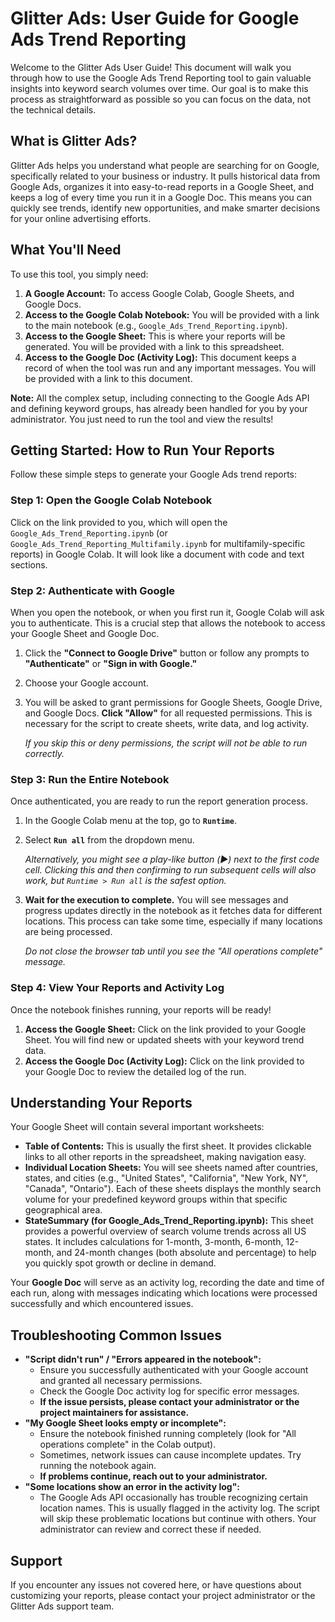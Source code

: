 # Glitter Ads: User Guide for Google Ads Trend Reporting

Welcome to the Glitter Ads User Guide! This document will walk you through how to use the Google Ads Trend Reporting tool to gain valuable insights into keyword search volumes over time. Our goal is to make this process as straightforward as possible so you can focus on the data, not the technical details.

## What is Glitter Ads?

Glitter Ads helps you understand what people are searching for on Google, specifically related to your business or industry. It pulls historical data from Google Ads, organizes it into easy-to-read reports in a Google Sheet, and keeps a log of every time you run it in a Google Doc. This means you can quickly see trends, identify new opportunities, and make smarter decisions for your online advertising efforts.

## What You'll Need

To use this tool, you simply need:

1.  **A Google Account:** To access Google Colab, Google Sheets, and Google Docs.
2.  **Access to the Google Colab Notebook:** You will be provided with a link to the main notebook (e.g., `Google_Ads_Trend_Reporting.ipynb`).
3.  **Access to the Google Sheet:** This is where your reports will be generated. You will be provided with a link to this spreadsheet.
4.  **Access to the Google Doc (Activity Log):** This document keeps a record of when the tool was run and any important messages. You will be provided with a link to this document.

**Note:** All the complex setup, including connecting to the Google Ads API and defining keyword groups, has already been handled for you by your administrator. You just need to run the tool and view the results!

## Getting Started: How to Run Your Reports

Follow these simple steps to generate your Google Ads trend reports:

### Step 1: Open the Google Colab Notebook

Click on the link provided to you, which will open the `Google_Ads_Trend_Reporting.ipynb` (or `Google_Ads_Trend_Reporting_Multifamily.ipynb` for multifamily-specific reports) in Google Colab. It will look like a document with code and text sections.

### Step 2: Authenticate with Google

When you open the notebook, or when you first run it, Google Colab will ask you to authenticate. This is a crucial step that allows the notebook to access your Google Sheet and Google Doc.

1.  Click the **"Connect to Google Drive"** button or follow any prompts to **"Authenticate"** or **"Sign in with Google."**
2.  Choose your Google account.
3.  You will be asked to grant permissions for Google Sheets, Google Drive, and Google Docs. **Click "Allow"** for all requested permissions. This is necessary for the script to create sheets, write data, and log activity.

    *If you skip this or deny permissions, the script will not be able to run correctly.*

### Step 3: Run the Entire Notebook

Once authenticated, you are ready to run the report generation process.

1.  In the Google Colab menu at the top, go to **`Runtime`**.
2.  Select **`Run all`** from the dropdown menu.

    *Alternatively, you might see a play-like button (▶️) next to the first code cell. Clicking this and then confirming to run subsequent cells will also work, but `Runtime > Run all` is the safest option.* 

3.  **Wait for the execution to complete.** You will see messages and progress updates directly in the notebook as it fetches data for different locations. This process can take some time, especially if many locations are being processed. 

    *Do not close the browser tab until you see the "All operations complete" message.*

### Step 4: View Your Reports and Activity Log

Once the notebook finishes running, your reports will be ready!

1.  **Access the Google Sheet:** Click on the link provided to your Google Sheet. You will find new or updated sheets with your keyword trend data.
2.  **Access the Google Doc (Activity Log):** Click on the link provided to your Google Doc to review the detailed log of the run.

## Understanding Your Reports

Your Google Sheet will contain several important worksheets:

*   **Table of Contents:** This is usually the first sheet. It provides clickable links to all other reports in the spreadsheet, making navigation easy.
*   **Individual Location Sheets:** You will see sheets named after countries, states, and cities (e.g., "United States", "California", "New York, NY", "Canada", "Ontario"). Each of these sheets displays the monthly search volume for your predefined keyword groups within that specific geographical area.
*   **StateSummary (for Google_Ads_Trend_Reporting.ipynb):** This sheet provides a powerful overview of search volume trends across all US states. It includes calculations for 1-month, 3-month, 6-month, 12-month, and 24-month changes (both absolute and percentage) to help you quickly spot growth or decline in demand.

Your **Google Doc** will serve as an activity log, recording the date and time of each run, along with messages indicating which locations were processed successfully and which encountered issues.

## Troubleshooting Common Issues

*   **"Script didn't run" / "Errors appeared in the notebook":**
    *   Ensure you successfully authenticated with your Google account and granted all necessary permissions.
    *   Check the Google Doc activity log for specific error messages.
    *   **If the issue persists, please contact your administrator or the project maintainers for assistance.**
*   **"My Google Sheet looks empty or incomplete":**
    *   Ensure the notebook finished running completely (look for "All operations complete" in the Colab output).
    *   Sometimes, network issues can cause incomplete updates. Try running the notebook again.
    *   **If problems continue, reach out to your administrator.**
*   **"Some locations show an error in the activity log":**
    *   The Google Ads API occasionally has trouble recognizing certain location names. This is usually flagged in the activity log. The script will skip these problematic locations but continue with others. Your administrator can review and correct these if needed.

## Support

If you encounter any issues not covered here, or have questions about customizing your reports, please contact your project administrator or the Glitter Ads support team.
